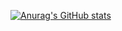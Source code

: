 [![Anurag's GitHub stats](https://github-readme-stats.vercel.app/api?username=r4ven1245)](https://github.com/anuraghazra/github-readme-stats)

<!--
**r4ven1245/r4ven1245** is a ✨ _special_ ✨ repository because its `README.md` (this file) appears on your GitHub profile.

Here are some ideas to get you started:

- 🔭 I’m currently working on ...
- 🌱 I’m currently learning ...
- 👯 I’m looking to collaborate on ...
- 🤔 I’m looking for help with ...
- 💬 Ask me about ...
- 📫 How to reach me: ...
- 😄 Pronouns: ...
- ⚡ Fun fact: ...
-->
